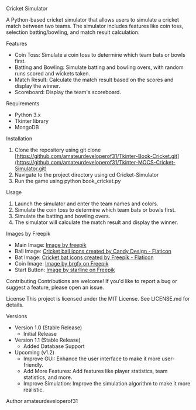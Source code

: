 Cricket Simulator

A Python-based cricket simulator that allows users to simulate a cricket match between two teams. The simulator includes features like coin toss, selection batting/bowling, and match result calculation.

Features
- Coin Toss: Simulate a coin toss to determine which team bats or bowls first.
- Batting and Bowling: Simulate batting and bowling overs, with random runs scored and wickets taken.
- Match Result: Calculate the match result based on the scores and display the winner.
- Scoreboard: Display the team's scoreboard.

Requirements
- Python 3.x
- Tkinter library
- MongoDB

Installation
1. Clone the repository using git clone [https://github.com/amateurdeveloperof31/Tkinter-Book-Cricket.git](https://github.com/amateurdeveloperof31/Tkinter-MOCS-Cricket-Simulator.git)
2. Navigate to the project directory using cd Cricket-Simulator
3. Run the game using python book_cricket.py

Usage
1. Launch the simulator and enter the team names and colors.
2. Simulate the coin toss to determine which team bats or bowls first.
3. Simulate the batting and bowling overs.
4. The simulator will calculate the match result and display the winner.

Images by Freepik
- Main Image: <a href="https://www.freepik.com/free-vector/ipl-cricket-illustration-hand-drawn-style_20913083.htm#fromView=search&page=1&position=34&uuid=baaf010a-ce3a-4f99-8bbb-e9b5bab90bb3&query=cricket">Image by freepik</a>
- Ball Image: <a href="https://www.flaticon.com/free-icon/cricket-ball_12338815?term=cricket+bat&page=1&position=22&origin=search&related_id=12338815" title="cricket ball icons">Cricket ball icons created by Candy Design - Flaticon</a>
- Bat Image: <a href="https://www.flaticon.com/free-icon/cricket-bat_6275116?term=cricket+bat&page=1&position=37&origin=search&related_id=6275116" title="cricket ball icons">Cricket bat icons created by Freepik - Flaticon</a>
- Coin Image: <a href="https://www.freepik.com/free-vector/golden-cryptocurrency-coin-vector-illustration_414135258.htm#fromView=search&page=1&position=0&uuid=fcf5543c-f872-4324-8dd1-279c4fab4437&query=coin+head">Image by brgfx on Freepik</a>
- Start Button: <a href="https://www.freepik.com/free-vector/collection-watercolor-rough-texture-background-with-brush-stroke-effect_381370440.htm#fromView=search&page=6&position=20&uuid=f0a27397-8c8b-4336-84b5-64998a7430b6&query=splash">Image by starline on Freepik</a>

Contributing
Contributions are welcome! If you'd like to report a bug or suggest a feature, please open an issue.

License
This project is licensed under the MIT License. See LICENSE.md for details.

Versions
- Version 1.0 (Stable Release)
    - Initial Release
- Version 1.1 (Stable Release)
    - Added Database Support
- Upcoming (v1.2)
    - Improve GUI: Enhance the user interface to make it more user-friendly.
    - Add More Features: Add features like player statistics, team statistics, and more.
    - Improve Simulation: Improve the simulation algorithm to make it more realistic.

Author
amateurdeveloperof31
